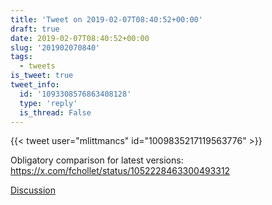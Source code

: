 ```yaml
---
title: 'Tweet on 2019-02-07T08:40:52+00:00'
draft: true
date: 2019-02-07T08:40:52+00:00
slug: '201902070840'
tags:
  - tweets
is_tweet: true
tweet_info:
  id: '1093308576863408128'
  type: 'reply'
  is_thread: False
---
```




{{< tweet user="mlittmancs" id="1009835217119563776" >}}

Obligatory comparison for latest versions:
<https://x.com/fchollet/status/1052228463300493312>

[Discussion](https://x.com/sytelus/status/1093308576863408128)
